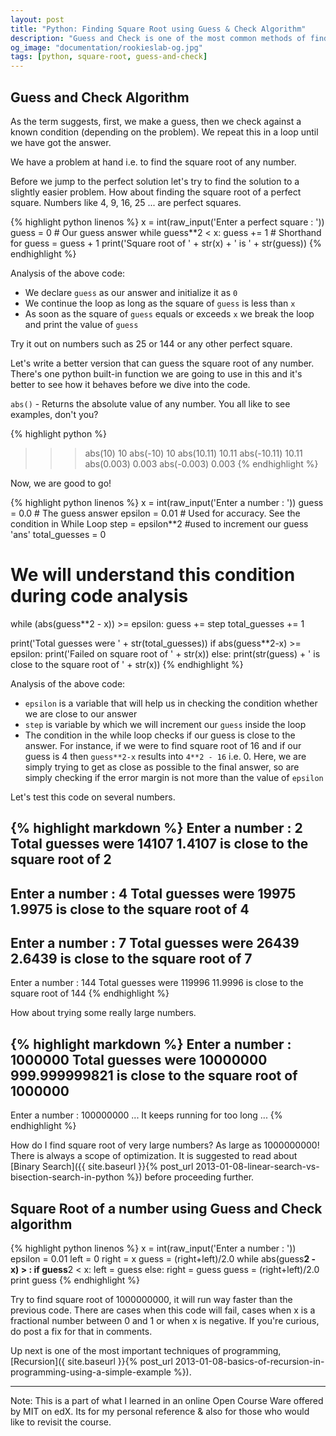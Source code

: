 ```yaml
---
layout: post
title: "Python: Finding Square Root using Guess & Check Algorithm"
description: "Guess and Check is one of the most common methods of finding solution to any problem. We will see how it can be used to find a close approximation of square root of any number"
og_image: "documentation/rookieslab-og.jpg"
tags: [python, square-root, guess-and-check]
---
```


## Guess and Check Algorithm

As the term suggests, first, we make a guess, then we check against a known condition (depending on the problem). We repeat this in a loop until we have got the answer.

We have a problem at hand i.e. to find the square root of any number.

Before we jump to the perfect solution let's try to find the solution to a slightly easier problem. How about finding the square root of a perfect square. Numbers like 4, 9, 16, 25 ... are perfect squares.

{% highlight python linenos %}
x = int(raw_input('Enter a perfect square : '))
guess = 0 # Our guess answer
while guess**2 < x:
    guess += 1 # Shorthand for guess = guess + 1
print('Square root of ' + str(x) + ' is ' + str(guess))
{% endhighlight %}

Analysis of the above code:

 - We declare `guess` as our answer and initialize it as `0`
 - We continue the loop as long as the square of `guess` is less than `x`
 - As soon as the square of `guess` equals or exceeds `x` we break the loop and print the value of `guess`

Try it out on numbers such as 25 or 144 or any other perfect square.

Let's write a better version that can guess the square root of any number.
There's one python built-in function we are going to use in this and it's better to see how it behaves before we dive into the code.

`abs()` - Returns the absolute value of any number. You all like to see examples, don't you?

{% highlight python %}
>>> abs(10)
10
>>> abs(-10)
10
>>> abs(10.11)
10.11
>>> abs(-10.11)
10.11
>>> abs(0.003)
0.003
>>> abs(-0.003)
0.003
{% endhighlight %}

Now, we are good to go!

{% highlight python linenos %}
x = int(raw_input('Enter a number : '))
guess = 0.0 # The guess answer
epsilon = 0.01 # Used for accuracy. See the condition in While Loop
step = epsilon**2 #used to increment our guess 'ans'
total_guesses = 0
# We will understand this condition during code analysis
while (abs(guess**2 - x)) >= epsilon:
    guess += step
    total_guesses += 1

print('Total guesses were ' + str(total_guesses))
if abs(guess**2-x) >= epsilon:
    print('Failed on square root of ' + str(x))
else:
    print(str(guess) + ' is close to the square root of ' + str(x))
{% endhighlight %}

Analysis of the above code:

 - `epsilon` is a variable that will help us in checking the condition whether we are close to our answer
 - `step` is variable by which we will increment our `guess` inside the loop
 - The condition in the while loop checks if our guess is close to the answer. For instance, if we were to find square root of 16 and if our guess is 4 then `guess**2-x` results into `4**2 - 16` i.e. 0. Here, we are simply trying to get as close as possible to the final answer, so are simply checking if the error margin is not more than the value of `epsilon`


Let's test this code on several numbers.

{% highlight markdown %}
Enter a number : 2
Total guesses were 14107
1.4107 is close to the square root of 2
---------------------------------------
Enter a number : 4
Total guesses were 19975
1.9975 is close to the square root of 4
---------------------------------------
Enter a number : 7
Total guesses were 26439
2.6439 is close to the square root of 7
---------------------------------------
Enter a number : 144
Total guesses were 119996
11.9996 is close to the square root of 144
{% endhighlight %}

How about trying some really large numbers.

{% highlight markdown %}
Enter a number : 1000000
Total guesses were 10000000
999.999999821 is close to the square root of 1000000
----------------------------------------------------
Enter a number : 100000000
... It keeps running for too long ...
{% endhighlight %}

How do I find square root of very large numbers? As large as 1000000000!
There is always a scope of optimization. It is suggested to read about [Binary Search]({{ site.baseurl }}{% post_url 2013-01-08-linear-search-vs-bisection-search-in-python %}) before proceeding further.

## Square Root of a number using Guess and Check algorithm

{% highlight python linenos %}
x = int(raw_input('Enter a number : '))
epsilon = 0.01
left = 0
right = x
guess = (right+left)/2.0
while abs(guess**2 - x) > :
    if guess**2 < x:
        left = guess
    else:
        right = guess
    guess = (right+left)/2.0
print guess
{% endhighlight %}

Try to find square root of 1000000000, it will run way faster than the previous code.
There are cases when this code will fail, cases when x is a fractional number between 0 and 1 or when x is negative.
If you're curious, do post a fix for that in comments.

Up next is one of the most important techniques of programming, [Recursion]({ site.baseurl }}{% post_url 2013-01-08-basics-of-recursion-in-programming-using-a-simple-example %}).

---

Note:
This is a part of what I learned in an online Open Course Ware offered by MIT on edX.
Its for my personal reference & also for those who would like to revisit the course.
